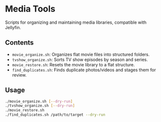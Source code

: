 # Media Tools
Scripts for organizing and maintaining media libraries, compatible with Jellyfin.
## Contents
- `movie_organize.sh`: Organizes flat movie files into structured folders.
- `tvshow_organize.sh`: Sorts TV show episodes by season and series.
- `movie_restore.sh`: Resets the movie library to a flat structure.
- `find_duplicates.sh`: Finds duplicate photos/videos and stages them for review.
## Usage
```bash
./movie_organize.sh [--dry-run]
./tvshow_organize.sh [--dry-run]
./movie_restore.sh
./find_duplicates.sh /path/to/target --dry-run

